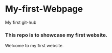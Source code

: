 # My-first-Webpage
My first git-hub


### This repo is to showcase my first website.

Welcome to my first website.
